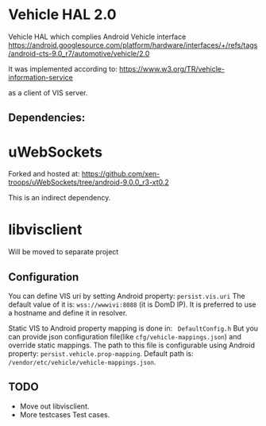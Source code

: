# Vehicle HAL 2.0

Vehicle HAL which complies Android Vehicle interface https://android.googlesource.com/platform/hardware/interfaces/+/refs/tags/android-cts-9.0_r7/automotive/vehicle/2.0

It was implemented according to: https://www.w3.org/TR/vehicle-information-service

as a client of VIS server.

## Dependencies:

# uWebSockets
Forked and hosted at:
 https://github.com/xen-troops/uWebSockets/tree/android-9.0.0_r3-xt0.2

This is an indirect dependency.

# libvisclient
Will be moved to separate project

## Configuration

You can define VIS uri by setting Android property:
```persist.vis.uri```
The default value of it is: ```wss://wwwivi:8088``` (it is DomD IP).
It is preferred to use a hostname and define it in resolver.

Static VIS to Android property mapping is done in: ``` DefaultConfig.h```
But you can provide json configuration file(like ```cfg/vehicle-mappings.json```) and override static mappings. The path to this file is configurable using Android property: ```persist.vehicle.prop-mapping```. Default path is: ```/vendor/etc/vehicle/vehicle-mappings.json```.

## TODO
* Move out libvisclient.
* More testcases Test cases.

